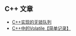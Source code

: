 ## C++ 文章  

* [C++实现的无锁队列](https://blog.csdn.net/aaronjzhang/article/details/17167799)  
* [C++中的Volatile【简单记录】](https://zhuanlan.zhihu.com/p/66664063)  
